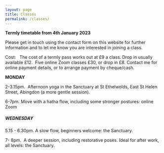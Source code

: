 ```yaml
---
layout: page
title: Classes
permalink: /classes/
---
```

**Termly timetable from 4th January 2023**

Please get in touch using the contact form on this website for further information and to let me know you are interested in joining a class.

Cost:&nbsp; &nbsp;The cost of a termly pass works out at &pound;9 a class. Drop in usually available &pound;12.&nbsp; Five online Zoom classes &pound;30, or drop in &pound;8. Contact me for online payment details, or to arrange payment by cheque/cash.&nbsp;

**MONDAY**

2-3.15pm.&nbsp; Afternoon yoga in the Sanctuary at St Ethelwolds, East St Helen Street, Abingdon (a more gentle session).

6-7pm. Move with a hatha flow, including some stronger postures: online Zoom

##### **WEDNESDAY**

5\.15 - 6.30pm. A slow flow, beginners welcome: the Sanctuary.

7- 8pm.&nbsp; A deeper session, including restorative poses. Ideal for after work, all levels: the Sanctuary.

&nbsp;